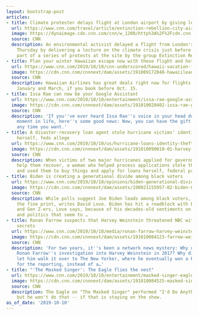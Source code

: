```yaml
---
layout: bootstrap-post
articles:
- title: Climate protester delays flight at London airport by giving lecture in aisle
  url: https://www.cnn.com/travel/article/extinction-rebellion-city-airport-protests-scli-gbr-intl/index.html
  image: https://dynaimage.cdn.cnn.com/cnn/w_1200/http%3A%2F%2Fcdn.cnn.com%2Fcnnnext%2Fdam%2Fassets%2F191010134020-extinction-rebellion-city-arrest-super-tease.jpg
  source: CNN
  description: An environmental activist delayed a flight from London's City Airport
    Thursday by delivering a lecture on the climate crisis just before take-off, as
    part of a series of protests at the site by the group Extinction Rebellion.
- title: Plan your winter Hawaiian escape now with these flight and hotel deals
  url: https://www.cnn.com/2019/10/10/cnn-underscored/hawaii-vacation-flights-hotels-deals-sale/index.html
  image: https://cdn.cnn.com/cnnnext/dam/assets/191009172048-hawaiilead-super-tease.jpg
  source: CNN
  description: Hawaiian Airlines has great deals right now for flights to Hawaii between
    January and March, if you book before Oct. 15.
- title: Issa Rae can now be your Google Assistant
  url: https://www.cnn.com/2019/10/10/entertainment/issa-rae-google-assistant/index.html
  image: https://cdn.cnn.com/cnnnext/dam/assets/191010020402-issa-rae-google-super-tease.jpg
  source: CNN
  description: 'If you''ve ever heard Issa Rae''s voice in your head during an awkward
    moment in life, here''s some good news: Now, you can have the gift of her wisdom
    any time you want.'
- title: A disaster-recovery loan agent stole hurricane victims' identities to enrich
    herself, feds allege
  url: https://www.cnn.com/2019/10/10/us/hurricane-loans-identity-theft-fraud-indictment/index.html
  image: https://cdn.cnn.com/cnnnext/dam/assets/191010090010-01-harvey-flooding-houston-2017-super-tease.jpg
  source: CNN
  description: When victims of two major hurricanes applied for government loans to
    help them recover, a woman who helped process applications stole their identities
    and used them to buy things and apply for loans herself, federal prosecutors allege.
- title: Biden is creating a generational divide among black voters
  url: https://www.cnn.com/2019/10/10/opinions/biden-generational-divide-black-voters-love/index.html
  image: https://cdn.cnn.com/cnnnext/dam/assets/190921155957-02-biden-0921-super-tease.jpg
  source: CNN
  description: While polls suggest Joe Biden leads among black voters, please read
    the fine print, writes David Love. Biden has hit a roadblock with black millennials
    and Gen Z-ers, Love says, because of his decades-old sentiments on race, society
    and politics that seem to …
- title: Ronan Farrow suspects that Harvey Weinstein threatened NBC with Matt Lauer's
    secrets
  url: https://www.cnn.com/2019/10/10/media/ronan-farrow-harvey-weinstein-nbc/index.html
  image: https://cdn.cnn.com/cnnnext/dam/assets/191010084123-farrow-weinstein-lauer-split-super-tease.jpg
  source: CNN
  description: 'For two years, it''s been a network news mystery: Why did NBC table
    Ronan Farrow''s investigation into Harvey Weinstein in 2017? Why did the network
    let him walk it over to The New Yorker, where he eventually won a Pulitzer Prize
    for the reporting, instead of a…'
- title: "'The Masked Singer': The Eagle flies the nest"
  url: https://www.cnn.com/2019/10/10/entertainment/masked-singer-eagle-trnd/index.html
  image: https://cdn.cnn.com/cnnnext/dam/assets/191010084525-masked-singer-the-eagle-super-tease.jpg
  source: CNN
  description: The Eagle on "The Masked Singer" performed "I'd Do Anything for Love,"
    but he won't do that -- if that is staying on the show.
as_of_date: '2019-10-10'
---
```


